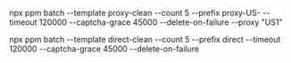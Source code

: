 npx ppm batch --template proxy-clean --count 5 --prefix proxy-US- --timeout 120000 --captcha-grace 45000 --delete-on-failure  --proxy "US1"

npx ppm batch --template direct-clean --count 5 --prefix direct --timeout 120000 --captcha-grace 45000 --delete-on-failure 